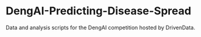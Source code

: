 # DengAI-Predicting-Disease-Spread

Data and analysis scripts for the DengAI competition hosted by DrivenData.